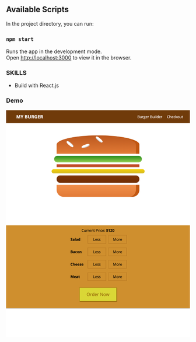 
## Available Scripts

In the project directory, you can run:

### `npm start`

Runs the app in the development mode.<br>
Open [http://localhost:3000](http://localhost:3000) to view it in the browser.

### SKILLS
* Build with React.js

### Demo

![image](https://github.com/NolaZheng/BurgerBuilder/blob/master/My%20Burger.png?raw=true)
